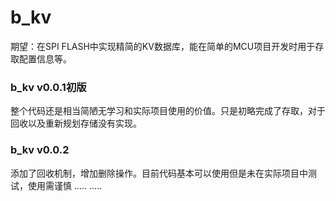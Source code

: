 # b_kv
期望：在SPI FLASH中实现精简的KV数据库，能在简单的MCU项目开发时用于存取配置信息等。

### b_kv v0.0.1初版
整个代码还是相当简陋无学习和实际项目使用的价值。只是初略完成了存取，对于回收以及重新规划存储没有实现。
### b_kv v0.0.2
添加了回收机制，增加删除操作。目前代码基本可以使用但是未在实际项目中测试，使用需谨慎
.....
.....





